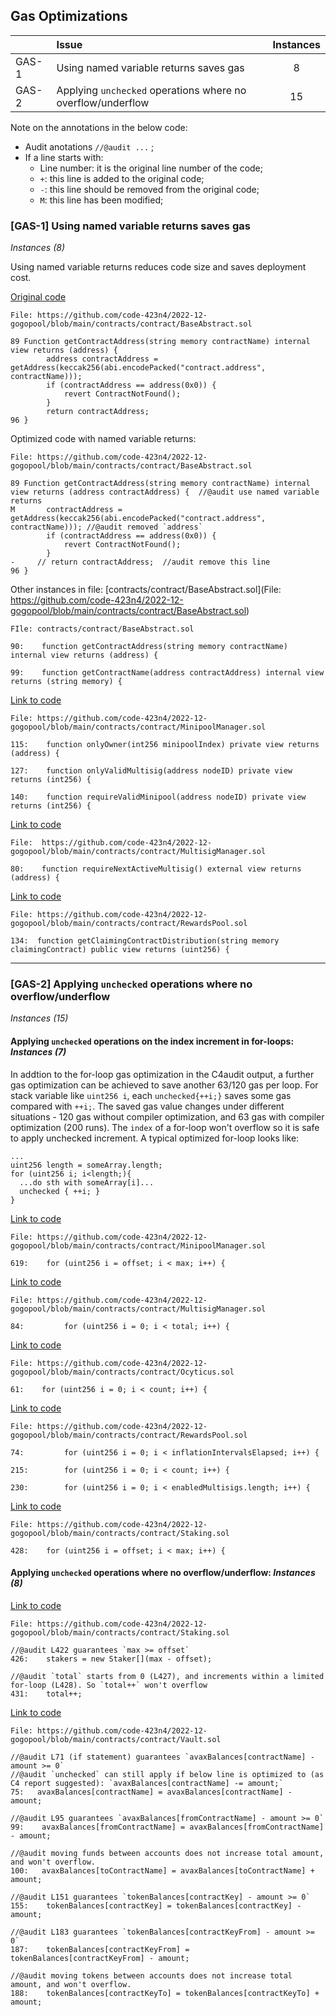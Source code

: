 ## Gas Optimizations

|       | Issue                                                                       | Instances |
| ----- |:--------------------------------------------------------------------------- |:---------:|
| GAS-1 | Using named variable returns saves gas                                      |    8      |
| GAS-2 | Applying `unchecked` operations where no overflow/underflow                 |      15    |

Note on the annotations in the below code:
- Audit anotations `//@audit ...` ;
- If a line starts with:
  - Line number: it is the original line number of the code;
  - `+`: this line is added to the original code;
  - `-`: this line should be removed from the original code;
  - `M`: this line has been modified;


### [GAS-1] Using named variable returns saves gas

*Instances (8)*

Using named variable returns reduces code size and saves deployment cost.

[Original code](https://github.com/code-423n4/2022-12-gogopool/blob/main/contracts/contract/BaseAbstract.sol#L89-L96)
```solidity
File: https://github.com/code-423n4/2022-12-gogopool/blob/main/contracts/contract/BaseAbstract.sol

89 Function getContractAddress(string memory contractName) internal view returns (address) {
		address contractAddress = getAddress(keccak256(abi.encodePacked("contract.address", contractName)));
		if (contractAddress == address(0x0)) {
			revert ContractNotFound();
		}
		return contractAddress;
96 }
```

Optimized code with named variable returns:
```solidity
File: https://github.com/code-423n4/2022-12-gogopool/blob/main/contracts/contract/BaseAbstract.sol

89 Function getContractAddress(string memory contractName) internal view returns (address contractAddress) {  //@audit use named variable returns
M		contractAddress = getAddress(keccak256(abi.encodePacked("contract.address", contractName))); //@audit removed `address`
		if (contractAddress == address(0x0)) {
			revert ContractNotFound();
		}
-	  // return contractAddress;  //audit remove this line
96 }
```


Other instances in file: [contracts/contract/BaseAbstract.sol](File: https://github.com/code-423n4/2022-12-gogopool/blob/main/contracts/contract/BaseAbstract.sol)
```solidity
FIle: contracts/contract/BaseAbstract.sol

90:    function getContractAddress(string memory contractName) internal view returns (address) {

99:    function getContractName(address contractAddress) internal view returns (string memory) {
```

[Link to code](https://github.com/code-423n4/2022-12-gogopool/blob/main/contracts/contract/MinipoolManager.sol)
```solidity
File: https://github.com/code-423n4/2022-12-gogopool/blob/main/contracts/contract/MinipoolManager.sol

115:    function onlyOwner(int256 minipoolIndex) private view returns (address) {

127:    function onlyValidMultisig(address nodeID) private view returns (int256) {

140:    function requireValidMinipool(address nodeID) private view returns (int256) {
```

[Link to code](https://github.com/code-423n4/2022-12-gogopool/blob/main/contracts/contract/MultisigManager.sol)
```solidity
File:  https://github.com/code-423n4/2022-12-gogopool/blob/main/contracts/contract/MultisigManager.sol

80:    function requireNextActiveMultisig() external view returns (address) {
```

[Link to code](https://github.com/code-423n4/2022-12-gogopool/blob/main/contracts/contract/RewardsPool.sol#L77)
```solidity
File: https://github.com/code-423n4/2022-12-gogopool/blob/main/contracts/contract/RewardsPool.sol

134:  function getClaimingContractDistribution(string memory claimingContract) public view returns (uint256) {

```

---

### [GAS-2] Applying `unchecked` operations where no overflow/underflow 

*Instances (15)*

#### Applying `unchecked` operations on the index increment in for-loops: *Instances (7)*
In addtion to the for-loop gas optimization in the C4audit output, a further gas optimization can be achieved to save another 63/120 gas per loop.
For stack variable like `uint256 i`, each `unchecked{++i;}` saves some gas compared with `++i;`. The saved gas value changes under different situations - 120 gas without compiler optimization, and 63 gas with compiler optimization (200 runs). The `index` of a for-loop won't overflow so it is safe to apply unchecked increment. A typical optimized for-loop looks like:
```
...
uint256 length = someArray.length;
for (uint256 i; i<length;){
  ...do sth with someArray[i]...
  unchecked { ++i; }
}
```

[Link to code](https://github.com/code-423n4/2022-12-gogopool/blob/main/contracts/contract/MinipoolManager.sol)
```solidity
File: https://github.com/code-423n4/2022-12-gogopool/blob/main/contracts/contract/MinipoolManager.sol

619:    for (uint256 i = offset; i < max; i++) {
```

[Link to code](https://github.com/code-423n4/2022-12-gogopool/blob/main/contracts/contract/MultisigManager.sol)
```solidity
File: https://github.com/code-423n4/2022-12-gogopool/blob/main/contracts/contract/MultisigManager.sol

84: 		for (uint256 i = 0; i < total; i++) {
```

[Link to code](https://github.com/code-423n4/2022-12-gogopool/blob/main/contracts/contract/Ocyticus.sol)
```solidity
File: https://github.com/code-423n4/2022-12-gogopool/blob/main/contracts/contract/Ocyticus.sol

61:    for (uint256 i = 0; i < count; i++) {
```

[Link to code](https://github.com/code-423n4/2022-12-gogopool/blob/main/contracts/contract/RewardsPool.sol)
```solidity
File: https://github.com/code-423n4/2022-12-gogopool/blob/main/contracts/contract/RewardsPool.sol

74: 		for (uint256 i = 0; i < inflationIntervalsElapsed; i++) {

215: 		for (uint256 i = 0; i < count; i++) {

230: 		for (uint256 i = 0; i < enabledMultisigs.length; i++) {
```

[Link to code](https://github.com/code-423n4/2022-12-gogopool/blob/main/contracts/contract/Staking.sol)
```solidity
File: https://github.com/code-423n4/2022-12-gogopool/blob/main/contracts/contract/Staking.sol

428:    for (uint256 i = offset; i < max; i++) {
```


#### Applying `unchecked` operations where no overflow/underflow: *Instances (8)* 

[Link to code](https://github.com/code-423n4/2022-12-gogopool/blob/main/contracts/contract/Staking.sol)
```solidity
File: https://github.com/code-423n4/2022-12-gogopool/blob/main/contracts/contract/Staking.sol

//@audit L422 guarantees `max >= offset`
426:    stakers = new Staker[](max - offset);

//@audit `total` starts from 0 (L427), and increments within a limited for-loop (L428). So `total++` won't overflow
431:    total++;
```

[Link to code](https://github.com/code-423n4/2022-12-gogopool/blob/main/contracts/contract/Vault.sol)
```solidity
File: https://github.com/code-423n4/2022-12-gogopool/blob/main/contracts/contract/Vault.sol

//@audit L71 (if statement) guarantees `avaxBalances[contractName] - amount >= 0`
//@audit `unchecked` can still apply if below line is optimized to (as C4 report suggested): `avaxBalances[contractName] -= amount;`
75:   avaxBalances[contractName] = avaxBalances[contractName] - amount;

//@audit L95 guarantees `avaxBalances[fromContractName] - amount >= 0`
99:    avaxBalances[fromContractName] = avaxBalances[fromContractName] - amount;

//@audit moving funds between accounts does not increase total amount, and won't overflow.
100:   avaxBalances[toContractName] = avaxBalances[toContractName] + amount;

//@audit L151 guarantees `tokenBalances[contractKey] - amount >= 0`
155:    tokenBalances[contractKey] = tokenBalances[contractKey] - amount;

//@audit L183 guarantees `tokenBalances[contractKeyFrom] - amount >= 0`
187:    tokenBalances[contractKeyFrom] = tokenBalances[contractKeyFrom] - amount;

//@audit moving tokens between accounts does not increase total amount, and won't overflow.
188:    tokenBalances[contractKeyTo] = tokenBalances[contractKeyTo] + amount;
```
